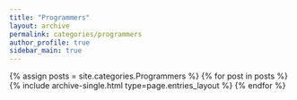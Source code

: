 ```yaml
---
title: "Programmers"
layout: archive
permalink: categories/programmers
author_profile: true
sidebar_main: true
---
```



{% assign posts = site.categories.Programmers %}
{% for post in posts %} {% include archive-single.html type=page.entries_layout %} {% endfor %}